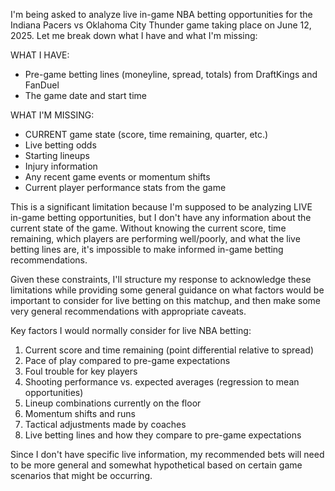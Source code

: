 I'm being asked to analyze live in-game NBA betting opportunities for the Indiana Pacers vs Oklahoma City Thunder game taking place on June 12, 2025. Let me break down what I have and what I'm missing:

WHAT I HAVE:
- Pre-game betting lines (moneyline, spread, totals) from DraftKings and FanDuel
- The game date and start time

WHAT I'M MISSING:
- CURRENT game state (score, time remaining, quarter, etc.)
- Live betting odds
- Starting lineups
- Injury information
- Any recent game events or momentum shifts
- Current player performance stats from the game

This is a significant limitation because I'm supposed to be analyzing LIVE in-game betting opportunities, but I don't have any information about the current state of the game. Without knowing the current score, time remaining, which players are performing well/poorly, and what the live betting lines are, it's impossible to make informed in-game betting recommendations.

Given these constraints, I'll structure my response to acknowledge these limitations while providing some general guidance on what factors would be important to consider for live betting on this matchup, and then make some very general recommendations with appropriate caveats.

Key factors I would normally consider for live NBA betting:

1. Current score and time remaining (point differential relative to spread)
2. Pace of play compared to pre-game expectations
3. Foul trouble for key players
4. Shooting performance vs. expected averages (regression to mean opportunities)
5. Lineup combinations currently on the floor
6. Momentum shifts and runs
7. Tactical adjustments made by coaches
8. Live betting lines and how they compare to pre-game expectations

Since I don't have specific live information, my recommended bets will need to be more general and somewhat hypothetical based on certain game scenarios that might be occurring.